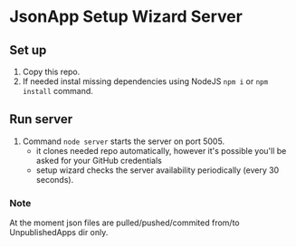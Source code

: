 # JsonApp Setup Wizard Server

## Set up

1. Copy this repo.
2. If needed instal missing dependencies using NodeJS `npm i` or `npm install` command.

## Run server

1. Command `node server` starts the server on port 5005.
    - it clones needed repo automatically, however it's possible you'll be asked for your GitHub credentials
    - setup wizard checks the server availability periodically (every 30 seconds).

### Note

At the moment json files are pulled/pushed/commited from/to UnpublishedApps dir only. 
